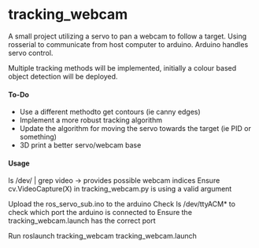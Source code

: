 # tracking_webcam

A small project utilizing a servo to pan a webcam to follow a target.
Using rosserial to communicate from host computer to arduino. Arduino handles servo control.

Multiple tracking methods will be implemented, initially a colour based object detection will be deployed.

#### To-Do
- Use a different methodto get contours (ie canny edges)
- Implement a more robust tracking algorithm
- Update the algorithm for moving the servo towards the target (ie PID or something)
- 3D print a better servo/webcam base

#### Usage

ls /dev/ | grep video -> provides possible webcam indices
Ensure cv.VideoCapture(X) in tracking_webcam.py is using a valid argument

Upload the ros_servo_sub.ino to the arduino
Check ls /dev/ttyACM* to check which port the arduino is connected to
Ensure the tracking_webcam.launch has the correct port

Run roslaunch tracking_webcam tracking_webcam.launch

